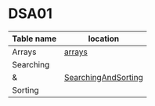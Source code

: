 # DSA01

| Table name | location                                      |
| ---------- | --------------------------------------------- |
| Arrays     | [arrays](./Arrays/)                           |
| Searching  |                                               |
| &          | [SearchingAndSorting](./SearchingAndSorting/) |
| Sorting    |                                               |

